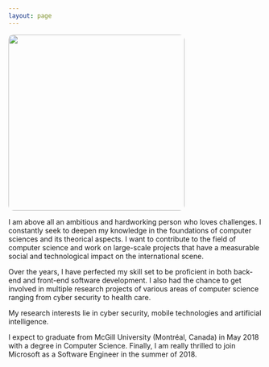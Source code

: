 ```yaml
---
layout: page
---
```

<img src="images/jeremie_poisson.png" class="align-left" alt="" style="width: 350px; border-radius: 10px;">

I am above all an ambitious and hardworking person who loves challenges. I constantly seek to deepen my knowledge in the foundations of computer sciences and its theorical aspects. I want to contribute to the field of computer science and work on large-scale projects that have a measurable social and technological impact on the international scene.

Over the years, I have perfected my skill set to be proficient in both back-end and front-end software development. I also had the chance to get involved in multiple research projects of various areas of computer science ranging from cyber security to health care.

My research interests lie in cyber security, mobile technologies and artificial intelligence.

I expect to graduate from McGill University (Montréal, Canada) in May 2018 with a degree in Computer Science. Finally, I am really thrilled to join Microsoft as a Software Engineer in the summer of 2018.